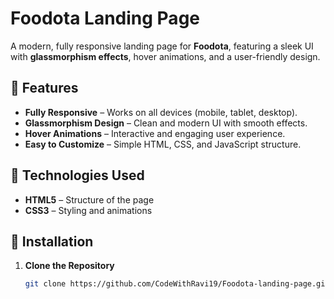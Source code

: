 # Foodota Landing Page  

A modern, fully responsive landing page for **Foodota**, featuring a sleek UI with **glassmorphism effects**, hover animations, and a user-friendly design.  

## 🚀 Features  
- **Fully Responsive** – Works on all devices (mobile, tablet, desktop).  
- **Glassmorphism Design** – Clean and modern UI with smooth effects.  
- **Hover Animations** – Interactive and engaging user experience.  
- **Easy to Customize** – Simple HTML, CSS, and JavaScript structure.  

## 🔧 Technologies Used  
- **HTML5** – Structure of the page  
- **CSS3** – Styling and animations  

## 📂 Installation  
1. **Clone the Repository**  
   ```bash
   git clone https://github.com/CodeWithRavi19/Foodota-landing-page.git
